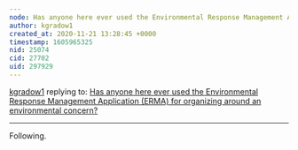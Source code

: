```yaml
---
node: Has anyone here ever used the Environmental Response Management Application (ERMA) for organizing around an environmental concern? 
author: kgradow1
created_at: 2020-11-21 13:28:45 +0000
timestamp: 1605965325
nid: 25074
cid: 27702
uid: 297929
---
```




[kgradow1](../profile/kgradow1) replying to: [Has anyone here ever used the Environmental Response Management Application (ERMA) for organizing around an environmental concern? ](../notes/amocorro/11-18-2020/has-anyone-here-ever-used-the-environmental-response-management-application-erma-for-organizing-around-an-environmental-concern)

----
Following. 